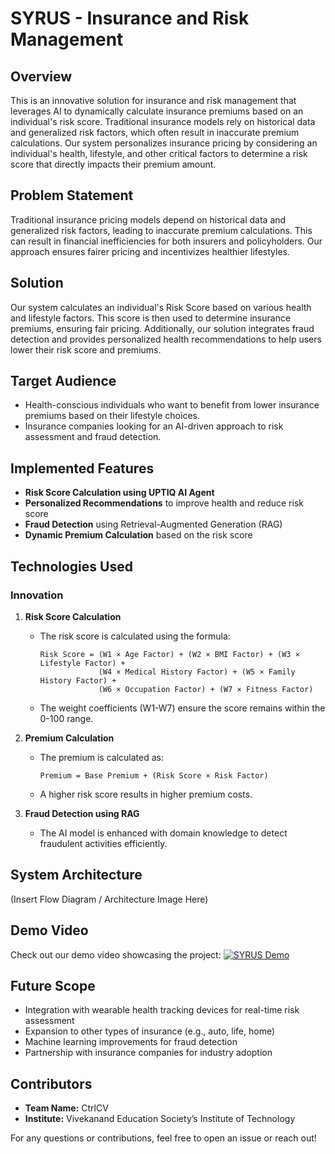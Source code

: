 # SYRUS - Insurance and Risk Management

## Overview
This is an innovative solution for insurance and risk management that leverages AI to dynamically calculate insurance premiums based on an individual's risk score. Traditional insurance models rely on historical data and generalized risk factors, which often result in inaccurate premium calculations. Our system personalizes insurance pricing by considering an individual's health, lifestyle, and other critical factors to determine a risk score that directly impacts their premium amount.

## Problem Statement
Traditional insurance pricing models depend on historical data and generalized risk factors, leading to inaccurate premium calculations. This can result in financial inefficiencies for both insurers and policyholders. Our approach ensures fairer pricing and incentivizes healthier lifestyles.

## Solution
Our system calculates an individual's Risk Score based on various health and lifestyle factors. This score is then used to determine insurance premiums, ensuring fair pricing. Additionally, our solution integrates fraud detection and provides personalized health recommendations to help users lower their risk score and premiums.

## Target Audience
- Health-conscious individuals who want to benefit from lower insurance premiums based on their lifestyle choices.
- Insurance companies looking for an AI-driven approach to risk assessment and fraud detection.

## Implemented Features
- **Risk Score Calculation using UPTIQ AI Agent**
- **Personalized Recommendations** to improve health and reduce risk score
- **Fraud Detection** using Retrieval-Augmented Generation (RAG)
- **Dynamic Premium Calculation** based on the risk score

## Technologies Used
### Innovation
1. **Risk Score Calculation**
   - The risk score is calculated using the formula:
     
     ```
     Risk Score = (W1 × Age Factor) + (W2 × BMI Factor) + (W3 × Lifestyle Factor) +
                  (W4 × Medical History Factor) + (W5 × Family History Factor) +
                  (W6 × Occupation Factor) + (W7 × Fitness Factor)
     ```
   - The weight coefficients (W1-W7) ensure the score remains within the 0-100 range.

2. **Premium Calculation**
   - The premium is calculated as:
     
     ```
     Premium = Base Premium + (Risk Score × Risk Factor)
     ```
   - A higher risk score results in higher premium costs.

3. **Fraud Detection using RAG**
   - The AI model is enhanced with domain knowledge to detect fraudulent activities efficiently.

## System Architecture
(Insert Flow Diagram / Architecture Image Here)

## Demo Video
Check out our demo video showcasing the project:
[![SYRUS Demo](https://img.youtube.com/vi/iEGVvYh_nqg/0.jpg)](https://www.youtube.com/watch?v=iEGVvYh_nqg)

## Future Scope
- Integration with wearable health tracking devices for real-time risk assessment
- Expansion to other types of insurance (e.g., auto, life, home)
- Machine learning improvements for fraud detection
- Partnership with insurance companies for industry adoption



## Contributors
- **Team Name:** CtrlCV
- **Institute:** Vivekanand Education Society’s Institute of Technology


For any questions or contributions, feel free to open an issue or reach out!

